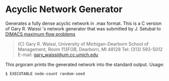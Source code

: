 Acyclic Network Generator
=========================

Generates a fully dense acyclic network in .max format. This is a C version of
Gary R. Waissi 's network generator that was submitted by J. Setubal to 
[DIMACS maximum flow problems](http://lpsolve.sourceforge.net/5.5/DIMACS_maxf.htm)

> (C) Gary R. Waissi, University of Michigan-Dearborn
> School of Management, Room 113FOB, Dearborn, MI 48128
> Tel: (313) 593-5012
> E-mail: gary_waissi@um.cc.umich.edu


This prgoram prints the generated network into the standard output. Usage:

```
$ EXECUTABLE node-count random-seed
```
